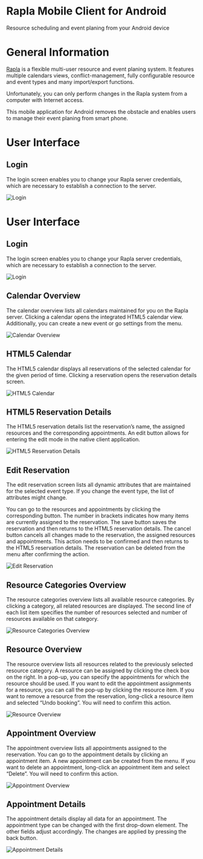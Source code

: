 Rapla Mobile Client for Android
===============================

Resource scheduling and event planing from your Android device

General Information
===================

[Rapla](https://code.google.com/p/rapla/) is a flexible multi-user resource and event planing system. It features multiple calendars views, conflict-management, fully configurable resource and event types and many import/export functions.

Unfortunately, you can only perform changes in the Rapla system from a computer with Internet access.

This mobile application for Android removes the obstacle and enables users to manage their event planing from smart phone.

User Interface
==============

Login
-----

The login screen enables you to change your Rapla server credentials, which are necessary to establish a connection to the server.

![Login](https://dl.dropboxusercontent.com/u/3672489/Rapla/login.png)


User Interface
==============

Login
-----

The login screen enables you to change your Rapla server credentials, which are necessary to establish a connection to the server.

![Login](https://dl.dropboxusercontent.com/u/3672489/Rapla/login.png)

Calendar Overview
-----------------

The calendar overview lists all calendars maintained for you on the Rapla server. Clicking a calendar opens the integrated HTML5
calendar view. Additionally, you can create a new event or go settings from the menu.

![Calendar Overview](https://dl.dropboxusercontent.com/u/3672489/Rapla/calcoverwie.png)

HTML5 Calendar
--------------

The HTML5 calendar displays all reservations of the selected calendar for the given period of time. Clicking a reservation opens the
reservation details screen.

![HTML5 Calendar](https://dl.dropboxusercontent.com/u/3672489/Rapla/htmlcalc.png)

HTML5 Reservation Details
-------------------------

The HTML5 reservation details list the reservation’s name, the assigned resources and the corresponding appointments.
An edit button allows for entering the edit mode in the native client application.

![HTML5 Reservation Details](https://dl.dropboxusercontent.com/u/3672489/Rapla/htmlreservation.png)

Edit Reservation
----------------

The edit reservation screen lists all dynamic attributes that are maintained for the selected event type. If you change the event type,
the list of attributes might change.

You can go to the resources and appointments by clicking the corresponding button. The number in brackets indicates how many
items are currently assigned to the reservation. The save button saves the reservation and then returns to the HTML5
reservation details. The cancel button cancels all changes made to the reservation, the assigned resources and appointments. This action needs to be confirmed and then returns to the HTML5 reservation details. The reservation can be deleted from the menu after confirming the action.

![Edit Reservation](https://dl.dropboxusercontent.com/u/3672489/Rapla/editreservation.png)

Resource Categories Overview
----------------------------

The resource categories overview lists all available resource categories. By clicking a category, all related resources are displayed.
The second line of each list item specifies the number of resources selected and number of resources available on that category.

![Resource Categories Overview](https://dl.dropboxusercontent.com/u/3672489/Rapla/resourcecatagories.png)

Resource Overview
-----------------

The resource overview lists all resources related to the previously selected resource category. A resource can be assigned by clicking the check box on the right. In a pop-up, you can specify the appointments for which the resource should be used. If you want to edit the
appointment assignments for a resource, you can call the pop-up by clicking the resource item. If you want to remove a resource from the
reservation, long-click a resource item and selected “Undo booking”. You will need to confirm this action.

![Resource Overview](https://dl.dropboxusercontent.com/u/3672489/Rapla/resoruceoverwie.png)

Appointment Overview
--------------------

The appointment overview lists all appointments assigned to the reservation. You can go to the appointment details by clicking an
appointment item. A new appointment can be created from the menu. If you want to delete an appointment, long-click an
appointment item and select “Delete”. You will need to confirm this action.

![Appointment Overview](https://dl.dropboxusercontent.com/u/3672489/Rapla/appointmentoverview.png)

Appointment Details
-------------------

The appointment details display all data for an appointment. The appointment type can be changed with the first drop-down element.
The other fields adjust accordingly. The changes are applied by pressing the back button.

![Appointment Details](https://dl.dropboxusercontent.com/u/3672489/Rapla/appointmentdetails.png)
